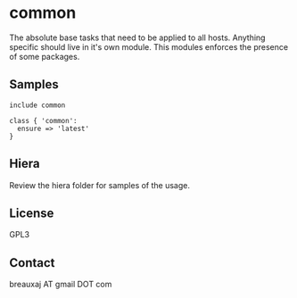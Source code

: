 common
======

The absolute base tasks that need to be applied to all hosts. Anything specific
should live in it's own module. This modules enforces the presence of some
packages.

Samples
-------
```
include common
```
```
class { 'common':
  ensure => 'latest'
}
```

Hiera
-----

Review the hiera folder for samples of the usage.

License
-------
GPL3

Contact
-------
breauxaj AT gmail DOT com